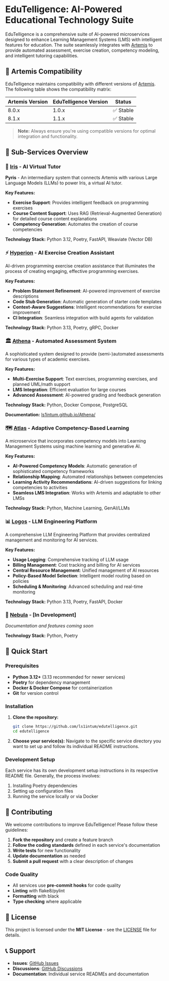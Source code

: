 # EduTelligence: AI-Powered Educational Technology Suite

EduTelligence is a comprehensive suite of AI-powered microservices designed to enhance Learning Management Systems (LMS) with intelligent features for education. The suite seamlessly integrates with [Artemis](https://github.com/ls1intum/Artemis) to provide automated assessment, exercise creation, competency modeling, and intelligent tutoring capabilities.

## 🔗 Artemis Compatibility

EduTelligence maintains compatibility with different versions of [Artemis](https://github.com/ls1intum/Artemis). The following table shows the compatibility matrix:

| Artemis Version | EduTelligence Version | Status |
|-----------------|----------------------|---------|
| 8.0.x | 1.0.x | ✅ Stable |
| 8.1.x | 1.1.x | ✅ Stable |

> **Note:** Always ensure you're using compatible versions for optimal integration and functionality.

## 🚀 Sub-Services Overview

### 🤖 [Iris](./iris/) - AI Virtual Tutor
**Pyris** - An intermediary system that connects Artemis with various Large Language Models (LLMs) to power Iris, a virtual AI tutor.

**Key Features:**
- **Exercise Support**: Provides intelligent feedback on programming exercises
- **Course Content Support**: Uses RAG (Retrieval-Augmented Generation) for detailed course content explanations
- **Competency Generation**: Automates the creation of course competencies

**Technology Stack:** Python 3.12, Poetry, FastAPI, Weaviate (Vector DB)

### ⚡ [Hyperion](./hyperion/) - AI Exercise Creation Assistant
AI-driven programming exercise creation assistance that illuminates the process of creating engaging, effective programming exercises.

**Key Features:**
- **Problem Statement Refinement**: AI-powered improvement of exercise descriptions
- **Code Stub Generation**: Automatic generation of starter code templates
- **Context-Aware Suggestions**: Intelligent recommendations for exercise improvement
- **CI Integration**: Seamless integration with build agents for validation

**Technology Stack:** Python 3.13, Poetry, gRPC, Docker

### 🏛️ [Athena](./athena/) - Automated Assessment System
A sophisticated system designed to provide (semi-)automated assessments for various types of academic exercises.

**Key Features:**
- **Multi-Exercise Support**: Text exercises, programming exercises, and planned UML/math support
- **LMS Integration**: Efficient evaluation for large courses
- **Advanced Assessment**: AI-powered grading and feedback generation

**Technology Stack:** Python, Docker Compose, PostgreSQL

**Documentation:** [ls1intum.github.io/Athena/](https://ls1intum.github.io/Athena)

### 🗺️ [Atlas](./atlas/) - Adaptive Competency-Based Learning
A microservice that incorporates competency models into Learning Management Systems using machine learning and generative AI.

**Key Features:**
- **AI-Powered Competency Models**: Automatic generation of sophisticated competency frameworks
- **Relationship Mapping**: Automated relationships between competencies
- **Learning Activity Recommendations**: AI-driven suggestions for linking competencies to activities
- **Seamless LMS Integration**: Works with Artemis and adaptable to other LMSs

**Technology Stack:** Python, Machine Learning, GenAI/LLMs

### 📊 [Logos](./logos/) - LLM Engineering Platform
A comprehensive LLM Engineering Platform that provides centralized management and monitoring for AI services.

**Key Features:**
- **Usage Logging**: Comprehensive tracking of LLM usage
- **Billing Management**: Cost tracking and billing for AI services
- **Central Resource Management**: Unified management of AI resources
- **Policy-Based Model Selection**: Intelligent model routing based on policies
- **Scheduling & Monitoring**: Advanced scheduling and real-time monitoring

**Technology Stack:** Python 3.13, Poetry, FastAPI, Docker

### 🌌 [Nebula](./nebula/) - [In Development]
*Documentation and features coming soon*

**Technology Stack:** Python, Poetry

## 🚀 Quick Start

### Prerequisites
- **Python 3.12+** (3.13 recommended for newer services)
- **Poetry** for dependency management
- **Docker & Docker Compose** for containerization
- **Git** for version control

### Installation

1. **Clone the repository:**
   ```bash
   git clone https://github.com/ls1intum/edutelligence.git
   cd edutelligence
   ```

2. **Choose your service(s):**
   Navigate to the specific service directory you want to set up and follow its individual README instructions.

### Development Setup

Each service has its own development setup instructions in its respective README file. Generally, the process involves:

1. Installing Poetry dependencies
2. Setting up configuration files
3. Running the service locally or via Docker

## 🤝 Contributing

We welcome contributions to improve EduTelligence! Please follow these guidelines:

1. **Fork the repository** and create a feature branch
2. **Follow the coding standards** defined in each service's documentation
3. **Write tests** for new functionality
4. **Update documentation** as needed
5. **Submit a pull request** with a clear description of changes

### Code Quality

- All services use **pre-commit hooks** for code quality
- **Linting** with flake8/pylint
- **Formatting** with black
- **Type checking** where applicable

## 📄 License

This project is licensed under the **MIT License** - see the [LICENSE](LICENSE) file for details.

## 📞 Support

- **Issues**: [GitHub Issues](https://github.com/ls1intum/edutelligence/issues)
- **Discussions**: [GitHub Discussions](https://github.com/ls1intum/edutelligence/discussions)
- **Documentation**: Individual service READMEs and documentation
